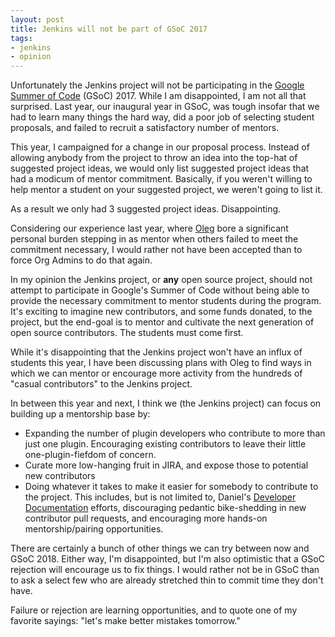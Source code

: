 ```yaml
---
layout: post
title: Jenkins will not be part of GSoC 2017
tags:
- jenkins
- opinion
---
```


Unfortunately the Jenkins project will not be participating in the [Google
Summer of Code](https://summerofcode.withgoogle.com/) (GSoC) 2017. While I am
disappointed, I am not all that surprised. Last year, our inaugural year in
GSoC, was tough insofar that we had to learn many things the hard way, did a
poor job of selecting student proposals, and failed to recruit a satisfactory
number of mentors.

This year, I campaigned for a change in our proposal process. Instead of
allowing anybody from the project to throw an idea into the top-hat of
suggested project ideas, we would only list suggested project ideas that had a
modicum of mentor commitment. Basically, if you weren't willing to help mentor
a student on your suggested project, we weren't going to list it.

As a result we only had 3 suggested project ideas. Disappointing.


Considering our experience last year, where
[Oleg](https://github.com/oleg-nenashev) bore a significant personal burden
stepping in as mentor when others failed to meet the commitment necessary, I
would rather not have been accepted than to force Org Admins to do that again.


In my opinion the Jenkins project, or **any** open source project,  should not
attempt to participate in Google's Summer of Code without being able to provide
the necessary commitment to mentor students during the program. It's exciting
to imagine new contributors, and some funds donated, to the project, but the
end-goal is to mentor and cultivate the next generation of open source
contributors. The students must come first.

While it's disappointing that the Jenkins project won't have an influx of
students this year, I have been discussing plans with Oleg to find ways in
which we can mentor or encourage more activity from the hundreds of "casual
contributors" to the Jenkins project.

In between this year and next, I think we (the Jenkins project) can focus on
building up a mentorship base by:

* Expanding the number of plugin developers who contribute to more than just
  one plugin. Encouraging existing contributors to leave their little
  one-plugin-fiefdom of concern.
* Curate more low-hanging fruit in JIRA, and expose those to potential new
  contributors
* Doing whatever it takes to make it easier for somebody to contribute to the
  project. This includes, but is not limited to, Daniel's [Developer
  Documentation](https://github.com/jenkins-infra/jenkins.io/pull/711) efforts,
  discouraging pedantic bike-shedding in new contributor pull requests, and
  encouraging more hands-on mentorship/pairing opportunities.

There are certainly a bunch of other things we can try between now and GSoC
2018.  Either way, I'm disappointed, but I'm also optimistic that a GSoC
rejection will encourage us to fix things. I would rather not be in GSoC than
to ask a select few who are already stretched thin to commit time they don't
have.

Failure or rejection are learning opportunities, and to quote one of my
favorite sayings: "let's make better mistakes tomorrow."
